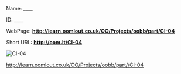 

 
Name: ____

ID: ____

WebPage: __http://learn.oomlout.co.uk/OO/Projects/oobb/part/CI-04__

Short URL: __http://oom.lt/CI-04__


![CI-04](http://oomlout.com/oomlout-OOBB/part//CI-04/OOBB-CI-04_420.png)




 http://learn.oomlout.co.uk/OO/Projects/oobb/part//CI-04

